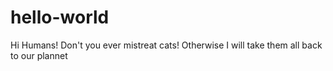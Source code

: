 hello-world
===========

Hi Humans!
Don't you ever mistreat cats! Otherwise I will take them all back to our plannet
